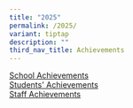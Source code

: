 ```yaml
---
title: "2025"
permalink: /2025/
variant: tiptap
description: ""
third_nav_title: Achievements
---
```

<p><a href="https://parkviewpri.moe.edu.sg/achievements-2025-school/" rel="noopener nofollow" target="_blank">School Achievements</a>
<br><a href="https://parkviewpri.moe.edu.sg/achievements-2025-students/" rel="noopener nofollow" target="_blank">Students' Achievements</a>
<br><a href="https://parkviewpri.moe.edu.sg/achievements-2025-staff/" rel="noopener nofollow" target="_blank">Staff Achievements</a>
</p>
<p></p>